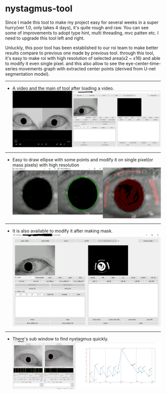 # nystagmus-tool

Since I made this tool to make my project easy for several weeks in a super hurry(ver 1.0, only takes 4 days), it's quite rough and raw.
You can see some of improvements to adopt type hint, multi threading, mvc patten etc.
I need to upgrade this tool left and right. 

Unluckly, this poor tool has been established to our roi team to make better results compare to previous one made by previous tool.
through this tool, it's easy to make roi with high resolution of selected area(x2 ~ x16) and able to modify it even single pixel.
and this also allow to see the eye-center-time-series movements graph with extracted center points (derived from U-net segmentation model).

***
* A video and the main of tool after loading a video.
![video and tool_main_video_loaded](./images/tool1.png)


***
* Easy to draw ellipse with some points and modify it on single pixel(or mass pixels) with high resolution 
![draw ellipse and modify](./images/tool2.png)


***
* It is also available to modify it after making mask.
![mask made](./images/tool3.png)

***
* There's sub window to find nystagmus quickly.
![index extractor](./images/tool4.png)